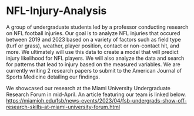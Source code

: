 # NFL-Injury-Analysis
A group of undergraduate students led by a professor conducting research on NFL football injuries.
Our goal is to analyze NFL injuries that occured between 2019 and 2023 based on a variety of factors such 
as field type (turf or grass), weather, player position, contact or non-contact hit, and more.
We ultimately will use this data to create a model that will predict injury likelihood for NFL players.
We will also analyze the data and search for patterns that lead to injury based on the measured variables. 
We are currently writing 2 research papers to submit to the American Journal of Sports Medicine
detailing our findings.

We showcased our research at the Miami University Undergraduate Research Forum in mid-April. An article
featuring our team is linked below.
https://miamioh.edu/fsb/news-events/2023/04/fsb-undergrads-show-off-research-skills-at-miami-university-forum.html



